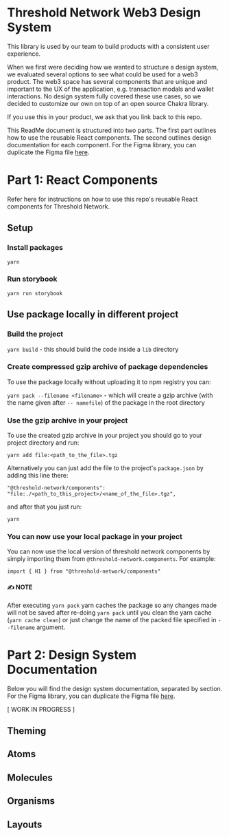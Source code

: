 # Threshold Network Web3 Design System

This library is used by our team to build products with a consistent user experience.

When we first were deciding how we wanted to structure a design system, we evaluated several options to see what could be used for a web3 product. The web3 space has several components that are unique and important to the UX of the application, e.g. transaction modals and wallet interactions. No design system fully covered these use cases, so we decided to customize our own on top of an open source Chakra library.

If you use this in your product, we ask that you link back to this repo.

This ReadMe document is structured into two parts. The first part outlines how to use the reusable React components. The second outlines design documentation for each component. For the Figma library, you can duplicate the Figma file [here](https://www.figma.com/file/zZi2fYDUjWEMPQJWAt8VWv/Threshold-DS?node-id=3436%3A24296).

# Part 1: React Components

Refer here for instructions on how to use this repo's reusable React components for Threshold Network.

## Setup

### Install packages

`yarn`

### Run storybook

`yarn run storybook`

## Use package locally in different project

### Build the project

`yarn build` - this should build the code inside a `lib` directory

### Create compressed gzip archive of package dependencies

To use the package locally without uploading it to npm registry you can:

`yarn pack --filename <filename>` - which will create a gzip archive (with the name given after `-- namefile`) of the
package in the root directory

### Use the gzip archive in your project

To use the created gzip archive in your project you should go to your project directory and run:

```
yarn add file:<path_to_the_file>.tgz
```

Alternatively you can just add the file to the project's `package.json` by adding this line there:

`"@threshold-network/components": "file:./<path_to_this_project>/<name_of_the_file>.tgz",`

and after that you just run:

`yarn`

### You can now use your local package in your project

You can now use the local version of threshold network components by simply importing them from
`@threshold-network.components`. For
example:

`import { H1 } from "@threshold-network/components"`

#### ✍️ NOTE

After executing `yarn pack` yarn caches the package so any changes made will not be saved after re-doing `yarn pack`
until you clean the yarn cache (`yarn cache clean`) or just change the name of the packed file specified in `--filename`
argument.

# Part 2: Design System Documentation

Below you will find the design system documentation, separated by section. For the Figma library, you can duplicate the Figma file [here](https://www.figma.com/file/zZi2fYDUjWEMPQJWAt8VWv/Threshold-DS?node-id=3436%3A24296).

[ WORK IN PROGRESS ]

## Theming
## Atoms
## Molecules
## Organisms
## Layouts

